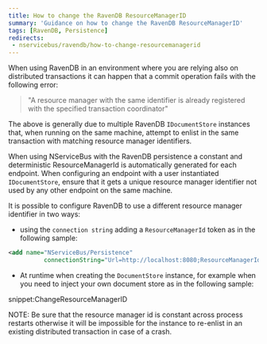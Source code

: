 ```yaml
---
title: How to change the RavenDB ResourceManagerID
summary: 'Guidance on how to change the RavenDB ResourceManagerID'
tags: [RavenDB, Persistence]
redirects:
 - nservicebus/ravendb/how-to-change-resourcemanagerid
---
```


When using RavenDB in an environment where you are relying also on distributed transactions it can happen that a commit operation fails with the following error:

> "A resource manager with the same identifier is already registered with the specified transaction coordinator"

The above is generally due to multiple RavenDB `IDocumentStore` instances that, when running on the same machine, attempt to enlist in the same transaction with matching resource manager identifiers.

When using NServiceBus with the RavenDB persistence a constant and deterministic ResourceManagerId is automatically generated for each endpoint. When configuring an endpoint with a user instantiated `IDocumentStore`, ensure that it gets a unique resource manager identifier not used by any other endpoint on the same machine.

It is possible to configure RavenDB to use a different resource manager identifier in two ways:

* using the `connection string` adding a `ResourceManagerId` token as in the following sample: 

```xml
<add name="NServiceBus/Persistence"
          connectionString="Url=http://localhost:8080;ResourceManagerId=d5723e19-92ad-4531-adad-8611e6e05c8a" />
```

* At runtime when creating the `DocumentStore` instance, for example when you need to inject your own document store as in the following sample:

snippet:ChangeResourceManagerID

NOTE: Be sure that the resource manager id is constant across process restarts otherwise it will be impossible for the instance to re-enlist in an existing distributed transaction in case of a crash.
